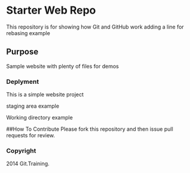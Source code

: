 # Starter Web Repo

This repository is for showing how Git and GitHub work
adding a line for rebasing example

## Purpose

Sample website with plenty of files for demos

### Deplyment

This is a simple website project

staging area example

Working directory example

##How To Contribute
Please fork this repository and then issue pull requests for review.

### Copyright

2014 Git.Training.